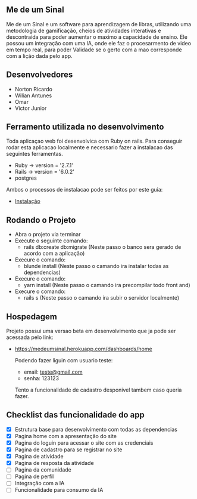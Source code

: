 ## Me de um Sinal

Me de um Sinal e um software para aprendizagem de libras, utilizando uma metodologia de gamificação, 
cheios de atividades interativas e descontraida para poder aumentar o maximo a capacidade de ensino.
Ele possou um integração com uma IA, onde ele faz o procesarmento de video em tempo real, para poder 
Validade se o gerto com a mao corresponde com a lição dada pelo app.

## Desenvolvedores

* Norton Ricardo
* Wilian Antunes
* Omar
* Victor Junior 

## Ferramento utilizada no desenvolvimento

Toda aplicaçao web foi desenvolvica com Ruby on rails.
Para conseguir rodar esta aplicacao localmente e necessario fazer a instalacao das seguintes ferramentas.
* Ruby     -> version = '2.7.1'
* Rails    -> version = '6.0.2'
* postgres

Ambos o processos de instalacao pode ser feitos por este guia:
* [Instalação](https://gorails.com/setup/ubuntu/18.04)

## Rodando o Projeto
- Abra o projeto via terminar
- Execute o seguinte comando:   
  - rails db:create db:migrate (Neste passo o banco sera gerado de acordo com a aplicação)
- Execure o comando:
  - blunde install (Neste passo o camando ira instalar todas as dependencias)
- Execure o comando:
  - yarn install (Neste passo o camando ira precompilar todo front and)
- Execure o comando:
  - rails s (Neste passo o camando ira subir o servidor localmente)

## Hospedagem 

 Projeto possui uma versao beta em desenvolvimento que ja pode ser acessada pelo link:
 
 - https://medeumsinal.herokuapp.com/dashboards/home
 
   Podendo fazer liguin com usuario teste:
    - email: teste@gmail.com
    - senha: 123123
    
    Tento a funcionalidade de cadastro desponivel tambem caso queria fazer.

## Checklist das funcionalidade do app

- [x] Estrutura base para desenvolvimento com todas as dependencias
- [x] Pagina home com a apresentação do site
- [x] Pagina do loguin para acessar o site com as credenciais 
- [x] Pagina de cadastro para se registrar no site
- [x] Pagina de atividade 
- [x] Pagina de resposta da atividade
- [ ] Pagina da comunidade
- [ ] Pagina de perfil
- [ ] Integração com a IA 
- [ ] Funcionalidade para consumo da IA 

